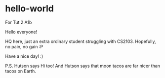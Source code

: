 # hello-world
For Tut 2 A1b

Hello everyone! 

HQ here, just an extra ordinary student struggling with CS2103. Hopefully, no pain, no gain :P

Have a nice day! :)

P.S. Hutson says Hi too! And Hutson says that moon tacos are far nicer than tacos on Earth. 
